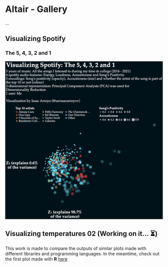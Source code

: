 # Altair - Gallery
...
## Visualizing Spotify
### The 5, 4, 3, 2 and 1
![Visualizing Spotify 01-01](./visualizing_spotify/images/visualizing_spotify_01-01_pca.png)

## Visualizing temperatures 02 (Working on it... :hourglass_flowing_sand:)
This work is made to compare the outputs of similar plots made with different libraries and programming languages.
In the meantime, check out the first plot made with **R** [here](https://github.com/isaacarroyov/data_visualization_practice/tree/master/R#visualizing-temperatures-01)
